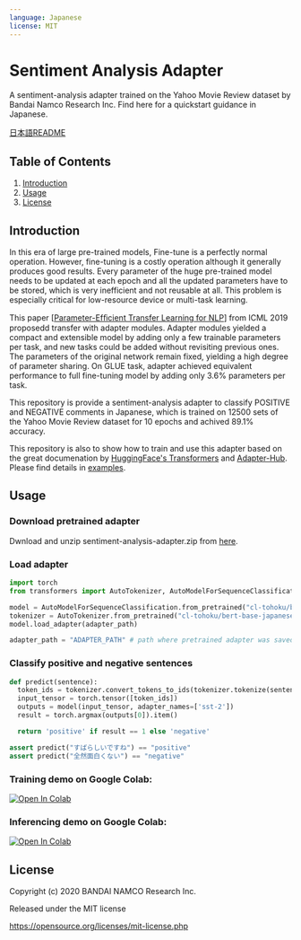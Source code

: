 ```yaml
---
language: Japanese
license: MIT
---
```


# Sentiment Analysis Adapter
A sentiment-analysis adapter trained on the Yahoo Movie Review dataset by Bandai Namco Research Inc.
Find here for a quickstart guidance in Japanese.

[日本語README](README_ja.md)

## Table of Contents

1. [Introduction](#Introduction)
1. [Usage](#Usage)
1. [License](#License)

## Introduction
In this era of large pre-trained models, Fine-tune is a perfectly normal operation. However, fine-tuning is a costly operation although it generally produces good results. Every parameter of the huge pre-trained model needs to be updated at each epoch and all the updated parameters have to be stored, which is very inefficient and not reusable at all. This problem is especially critical for low-resource device or multi-task learning.

This paper [[Parameter-Efﬁcient Transfer Learning for NLP](https://arxiv.org/abs/1902.00751)] from ICML 2019 proposedd transfer with adapter modules. Adapter modules yielded a compact and extensible model by adding only a few trainable parameters per task, and new tasks could be added without revisiting previous ones. The parameters of the original network remain fixed, yielding a high degree of parameter sharing. On GLUE task, adapter achieved equivalent performance to full fine-tuning model by adding only 3.6% parameters per task.

This repository is provide a sentiment-analysis adapter to classify POSITIVE and NEGATIVE comments in Japanese, which is trained on 12500 sets of the Yahoo Movie Review dataset for 10 epochs and achived 89.1% accuracy.

This repository is also to show how to train and use this adapter based on the great documenation by [HuggingFace's Transformers](https://huggingface.co/transformers/index.html)
and [Adapter-Hub](https://adapterhub.ml/). Please find details in [examples](https://github.com/BandaiNamcoResearchInc/sentiment-analysis-adapter/tree/master/examples).

## Usage

### Download pretrained adapter
Dwnload and unzip sentiment-analysis-adapter.zip from [here](https://github.com/BandaiNamcoResearchInc/sentiment-analysis-adapter/releases).

### Load adapter

```python
import torch
from transformers import AutoTokenizer, AutoModelForSequenceClassification, AdapterType

model = AutoModelForSequenceClassification.from_pretrained("cl-tohoku/bert-base-japanese-whole-word-masking")
tokenizer = AutoTokenizer.from_pretrained("cl-tohoku/bert-base-japanese-whole-word-masking")
model.load_adapter(adapter_path)

adapter_path = "ADAPTER_PATH" # path where pretrained adapter was saved
```

### Classify positive and negative sentences

```python
def predict(sentence):
  token_ids = tokenizer.convert_tokens_to_ids(tokenizer.tokenize(sentence))
  input_tensor = torch.tensor([token_ids])
  outputs = model(input_tensor, adapter_names=['sst-2'])
  result = torch.argmax(outputs[0]).item()

  return 'positive' if result == 1 else 'negative'

assert predict("すばらしいですね") == "positive"
assert predict("全然面白くない") == "negative"
```

### Training demo on Google Colab:
[![Open In Colab](https://colab.research.google.com/assets/colab-badge.svg)](https://colab.research.google.com/github//BandaiNamcoResearchInc/sentiment-analysis-adapter/blob/master/examples/adapter-train-demo.ipynb)

### Inferencing demo on Google Colab:
[![Open In Colab](https://colab.research.google.com/assets/colab-badge.svg)](https://colab.research.google.com/github//BandaiNamcoResearchInc/sentiment-analysis-adapter/blob/master/examples/adapter-inference-demo.ipynb)


## License
Copyright (c) 2020 BANDAI NAMCO Research Inc.

Released under the MIT license

https://opensource.org/licenses/mit-license.php